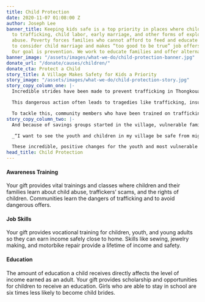 ```yaml
---
title: Child Protection
date: 2020-11-07 01:08:00 Z
author: Joseph Lee
banner_title: Keeping kids safe is a top priority in places where children are vulnerable
  to trafficking, child labor, early marriage, and other forms of exploitation and
  abuse. Poverty forces families who cannot afford to feed and educate their children
  to consider child marriage and makes “too good to be true” job offers hard to resist.
  Our goal is prevention. We work to educate families and offer alternatives.
banner_image: "/assets/images/what-we-do/child-protection-banner.jpg"
donate_url: "/donate/causes/children/"
donate_cta: Protect a Child
story_title: A Village Makes Safety for Kids a Priority
story_image: "/assets/images/what-we-do/child-protection-story.jpg"
story_copy_column_one: |-
  Incredible strides have been made to prevent trafficking in Thongkouang village in Laos. In the past, many young people in the village either crossed or considered crossing over the Thailand border in search of work. They heard stories of high paying jobs that were likely scams.

  This dangerous action often leads to tragedies like trafficking, insurmountable debt, or for some, never being seen or heard from again.

  To tackle this, community members who have been trained on trafficking prevention are working tirelessly to keep the youth and most vulnerable members of the community from crossing the Thai border. Thanks to their hard work educating kids and parents about the dangers of trafficking, fewer youth are crossing the border.
story_copy_column_two: |-
  And because of savings groups started in the village, vulnerable families are now investing in small businesses like rice fields and broom making, and the youth in the village joined vocational training supported by World Concern.

  _“I want to see the youth and children in my village be safe from migration and able to find a good job,”_ said Village Development Councilmember Mr. Yuen. _“Now my dream has come true.”_

  These incredible, positive changes for the youth and most vulnerable in Thongkouang village would not be possible without support from people like you.
head_title: Child Protection
---
```


#### Awareness Training

Your gift provides vital trainings and classes where children and their families learn about child abuse, traffickers’ scams, and the rights of children. Communities learn the dangers of trafficking and to avoid dangerous offers.

#### Job Skills

Your gift provides vocational training for children, youth, and young adults so they can earn income safely close to home. Skills like sewing, jewelry making, and motorbike repair provide a lifetime of income and safety.

#### Education

The amount of education a child receives directly affects the level of income earned as an adult. Your gift provides scholarship and opportunities for children to receive an education. Girls who are able to stay in school are six times less likely to become child brides.
